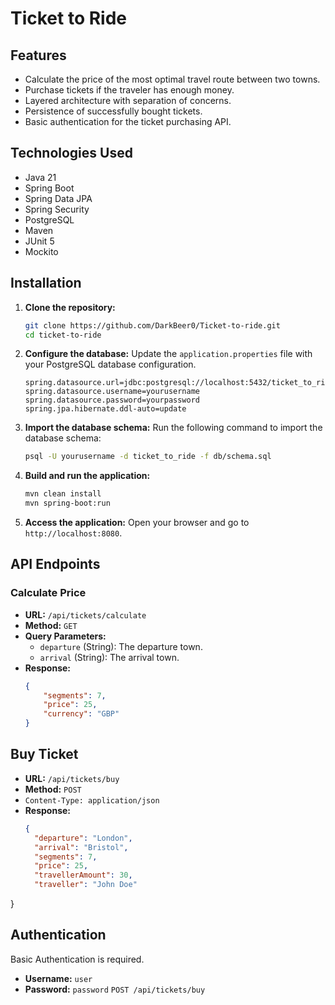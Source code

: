 # Ticket to Ride

## Features
- Calculate the price of the most optimal travel route between two towns.
- Purchase tickets if the traveler has enough money.
- Layered architecture with separation of concerns.
- Persistence of successfully bought tickets.
- Basic authentication for the ticket purchasing API.

## Technologies Used
- Java 21
- Spring Boot
- Spring Data JPA
- Spring Security
- PostgreSQL
- Maven
- JUnit 5
- Mockito

## Installation

1. **Clone the repository:**
    ```bash
    git clone https://github.com/DarkBeer0/Ticket-to-ride.git
    cd ticket-to-ride
    ```

2. **Configure the database:**
    Update the `application.properties` file with your PostgreSQL database configuration.
    ```properties
    spring.datasource.url=jdbc:postgresql://localhost:5432/ticket_to_ride
    spring.datasource.username=yourusername
    spring.datasource.password=yourpassword
    spring.jpa.hibernate.ddl-auto=update
    ```

3. **Import the database schema:**
    Run the following command to import the database schema:
    ```bash
    psql -U yourusername -d ticket_to_ride -f db/schema.sql
    ```

4. **Build and run the application:**
    ```bash
    mvn clean install
    mvn spring-boot:run
    ```

5. **Access the application:**
    Open your browser and go to `http://localhost:8080`.

## API Endpoints

### Calculate Price

- **URL:** `/api/tickets/calculate`
- **Method:** `GET`
- **Query Parameters:**
  - `departure` (String): The departure town.
  - `arrival` (String): The arrival town.
- **Response:**
  ```json
  {
      "segments": 7,
      "price": 25,
      "currency": "GBP"
  }

## Buy Ticket

- **URL:** `/api/tickets/buy`
- **Method:** `POST`
- `Content-Type: application/json`
- **Response:**
  ```json
  {
    "departure": "London",
    "arrival": "Bristol",
    "segments": 7,
    "price": 25,
    "travellerAmount": 30,
    "traveller": "John Doe"
}
  
## Authentication
Basic Authentication is required.
- **Username:** `user`
- **Password:** `password`
`POST /api/tickets/buy`


